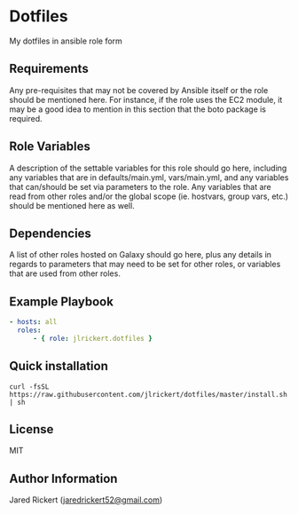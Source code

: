 # Dotfiles

My dotfiles in ansible role form

## Requirements

Any pre-requisites that may not be covered by Ansible itself or the role should
be mentioned here. For instance, if the role uses the EC2 module, it may be a
good idea to mention in this section that the boto package is required.

## Role Variables

A description of the settable variables for this role should go here, including
any variables that are in defaults/main.yml, vars/main.yml, and any variables
that can/should be set via parameters to the role. Any variables that are read
from other roles and/or the global scope (ie. hostvars, group vars, etc.) should
be mentioned here as well.

## Dependencies

A list of other roles hosted on Galaxy should go here, plus any details in
regards to parameters that may need to be set for other roles, or variables that
are used from other roles.

## Example Playbook

```yaml
- hosts: all
  roles:
      - { role: jlrickert.dotfiles }
```

## Quick installation

```
curl -fsSL https://raw.githubusercontent.com/jlrickert/dotfiles/master/install.sh | sh
```

## License

MIT

## Author Information

Jared Rickert (jaredrickert52@gmail.com)
